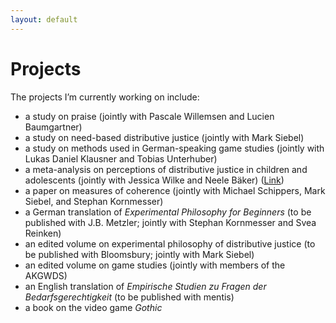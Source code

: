 ```yaml
---
layout: default
---
```


# Projects

The projects I’m currently working on include:
+ a study on praise (jointly with Pascale Willemsen and Lucien Baumgartner)
+ a study on need-based distributive justice (jointly with Mark Siebel)
+ a study on methods used in German-speaking game studies (jointly with Lukas Daniel Klausner and Tobias Unterhuber)
+ a meta-analysis on perceptions of distributive justice in children and adolescents (jointly with Jessica Wilke and Neele Bäker) ([Link](https://uol.de/sonderpaedagogik/forschung-und-projekte/sonderpaedagogische-psychologie#c758438))
+ a paper on measures of coherence (jointly with Michael Schippers, Mark Siebel, and Stephan Kornmesser)
+ a German translation of _Experimental Philosophy for Beginners_ (to be published with J.B. Metzler; jointly with Stephan Kornmesser and Svea Reinken)
+ an edited volume on experimental philosophy of distributive justice (to be published with Bloomsbury; jointly with Mark Siebel)
+ an edited volume on game studies (jointly with members of the AKGWDS)
+ an English translation of _Empirische Studien zu Fragen der Bedarfsgerechtigkeit_ (to be published with mentis)
+ a book on the video game _Gothic_
